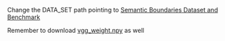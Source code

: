 Change the DATA_SET path pointing to [Semantic Boundaries Dataset and Benchmark](http://www.cs.berkeley.edu/~bharath2/codes/SBD/download.html
)

Remember to download [vgg_weight.npy](https://drive.google.com/open?id=0B8FvtbjOj2PWNEdMSWJ1dmhPZUU) as well
